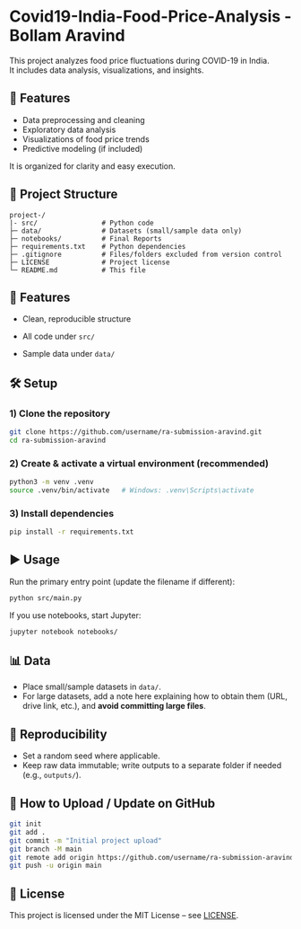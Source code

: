 # Covid19-India-Food-Price-Analysis - Bollam Aravind

This project analyzes food price fluctuations during COVID-19 in India.  
It includes data analysis, visualizations, and insights.

## 🚀 Features
- Data preprocessing and cleaning
- Exploratory data analysis
- Visualizations of food price trends
- Predictive modeling (if included)
    
It is organized for clarity and easy execution.

## 📁 Project Structure
```
project-/
|- src/                # Python code
├─ data/               # Datasets (small/sample data only)
├─ notebooks/          # Final Reports 
├─ requirements.txt    # Python dependencies
├─ .gitignore          # Files/folders excluded from version control
├─ LICENSE             # Project license
└─ README.md           # This file
```

## 🚀 Features
- Clean, reproducible structure
- All code under `src/`

- Sample data under `data/`

## 🛠️ Setup

### 1) Clone the repository
```bash
git clone https://github.com/username/ra-submission-aravind.git
cd ra-submission-aravind
```

### 2) Create & activate a virtual environment (recommended)
```bash
python3 -m venv .venv
source .venv/bin/activate   # Windows: .venv\Scripts\activate
```

### 3) Install dependencies
```bash
pip install -r requirements.txt
```

## ▶️ Usage
Run the primary entry point (update the filename if different):
```bash
python src/main.py
```

If you use notebooks, start Jupyter:
```bash
jupyter notebook notebooks/
```

## 📊 Data
- Place small/sample datasets in `data/`.  
- For large datasets, add a note here explaining how to obtain them (URL, drive link, etc.), and **avoid committing large files**.

## 🧪 Reproducibility
- Set a random seed where applicable.
- Keep raw data immutable; write outputs to a separate folder if needed (e.g., `outputs/`).

## 🔁 How to Upload / Update on GitHub
```bash
git init
git add .
git commit -m "Initial project upload"
git branch -M main
git remote add origin https://github.com/username/ra-submission-aravind.git
git push -u origin main
```

## 📜 License
This project is licensed under the MIT License – see [LICENSE](LICENSE).
